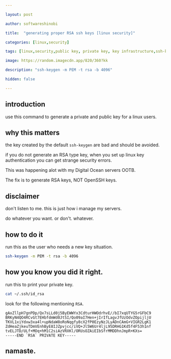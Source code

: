 ```yaml
---

layout: post

author: softwareshinobi

title:  "generating proper RSA ssh keys [linux security]"

categories: [linux,security]

tags: [linux,security,public key, private key, key infrastructure,ssh-keygen]

image: https://random.imagecdn.app/820/360?kk

description: "ssh-keygen -m PEM -t rsa -b 4096"

hidden: false

---
```


## introduction

use this command to generate a private and public key for a linux users.

## why this matters

the key created by the default `ssh-keygen` are bad and should be avoided.

if you do not generate an RSA type key, when you set up linux key authentication you can get strange security errors.

This was happening alot with my Digital Ocean servers OOTB.

The fix is to generate RSA keys, NOT OpenSSH keys.

## disclaimer

don't listen to me. this is just how i manage my servers.

do whatever you want. or don't. whatever.

## how to do it

run this as the user who needs a new key situation.

```bash
ssh-keygen -m PEM -t rsa -b 4096
```

## how you know you did it right.

run this to print your private key.

```bash
cat ~/.ssh/id_rsa
```

look for the following mentioning `RSA`.

```
gAxZllpH7gnPDp/Qx7sLLd0j5ByEWWYx3CdturHWOdrhvE//bI7xqUTYG5rGFbC9
BRKyN4QO4RCvGt7EHbfdmWd0JtSI/Qo09aI7Hen+jIrIfLagvJfUzOdvZOpijljU
TKVL1xiYdxw3xa4l+upNdaW8oRoNqgfy8cX2fP0EzyNzJLyADnCAmG+VIGR2LgK1
ZdHeaZjkeuTDmVEnhByE8IJZpvjcc/iVQ+Jl5W6Ur4ljL95DRHG1Kd5f4F53h1nf
tvELJTD/ULf+MOq+hM1C2siAzVRXKl/ORUsOZAiEIbSfrMMDDhnJmpR+KXs=
-----END `RSA` PRIVATE KEY-----
```

## namaste.
